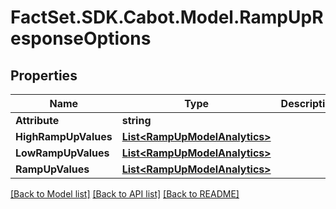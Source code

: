 # FactSet.SDK.Cabot.Model.RampUpResponseOptions

## Properties

Name | Type | Description | Notes
------------ | ------------- | ------------- | -------------
**Attribute** | **string** |  | [optional] 
**HighRampUpValues** | [**List&lt;RampUpModelAnalytics&gt;**](RampUpModelAnalytics.md) |  | [optional] 
**LowRampUpValues** | [**List&lt;RampUpModelAnalytics&gt;**](RampUpModelAnalytics.md) |  | [optional] 
**RampUpValues** | [**List&lt;RampUpModelAnalytics&gt;**](RampUpModelAnalytics.md) |  | [optional] 

[[Back to Model list]](../README.md#documentation-for-models) [[Back to API list]](../README.md#documentation-for-api-endpoints) [[Back to README]](../README.md)

